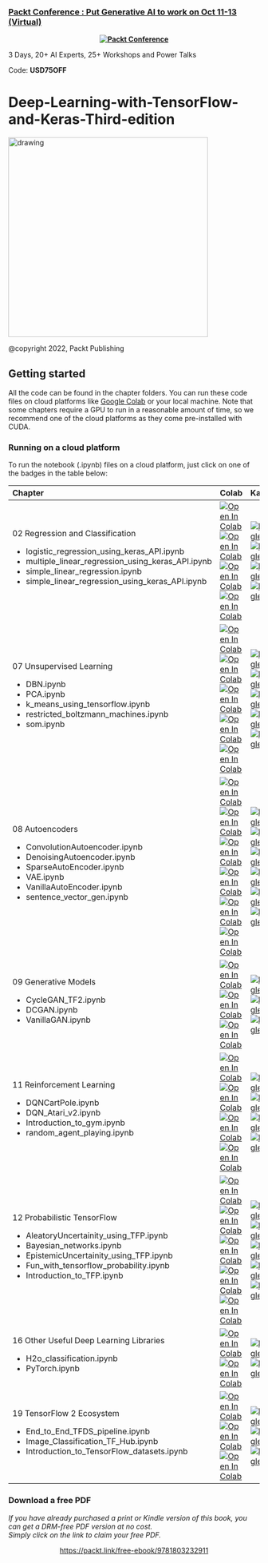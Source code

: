 
### [Packt Conference : Put Generative AI to work on Oct 11-13 (Virtual)](https://packt.link/JGIEY)

<b><p align='center'>[![Packt Conference](https://hub.packtpub.com/wp-content/uploads/2023/08/put-generative-ai-to-work-packt.png)](https://packt.link/JGIEY)</p></b> 
3 Days, 20+ AI Experts, 25+ Workshops and Power Talks 

Code: <b>USD75OFF</b>




# Deep-Learning-with-TensorFlow-and-Keras-Third-edition
<img src="https://github.com/PacktPublishing/Deep-Learning-with-TensorFlow-and-Keras-3rd-edition/blob/main/Cover.png?raw=tru" alt="drawing" width="400"/>

@copyright 2022, Packt Publishing<br>

## Getting started
All the code can be found in the chapter folders. You can run these code files on cloud platforms like [Google Colab](https://colab.research.google.com/) or your local machine. Note that some chapters require a GPU to run in a reasonable amount of time, so we recommend one of the cloud platforms as they come pre-installed with CUDA.



### Running on a cloud platform
To run the notebook (.ipynb) files on a cloud platform, just click on one of the badges in the table below:

| Chapter | Colab | Kaggle | Gradient | StudioLab |
| :-------- | :-------- | :------- |:------- |:------- |
| 02 Regression and Classification <ul><li>logistic_regression_using_keras_API.ipynb</li><li>multiple_linear_regression_using_keras_API.ipynb</li><li>simple_linear_regression.ipynb</li><li>simple_linear_regression_using_keras_API.ipynb</li></ul> | [![Open In Colab](https://colab.research.google.com/assets/colab-badge.svg)](https://colab.research.google.com/github/PacktPublishing/Deep-Learning-with-TensorFlow-and-Keras-3rd-edition/blob/main/Chapter_2/logistic_regression_using_keras_API.ipynb) [![Open In Colab](https://colab.research.google.com/assets/colab-badge.svg)](https://colab.research.google.com/github/PacktPublishing/Deep-Learning-with-TensorFlow-and-Keras-3rd-edition/blob/main/Chapter_2/multiple_linear_regression_using_keras_API.ipynb) [![Open In Colab](https://colab.research.google.com/assets/colab-badge.svg)](https://colab.research.google.com/github/PacktPublishing/Deep-Learning-with-TensorFlow-and-Keras-3rd-edition/blob/main/Chapter_2/simple_linear_regression.ipynb)[![Open In Colab](https://colab.research.google.com/assets/colab-badge.svg)](https://colab.research.google.com/github/PacktPublishing/Deep-Learning-with-TensorFlow-and-Keras-3rd-edition/blob/main/Chapter_2/simple_linear_regression_using_keras_API.ipynb) | [![Kaggle](https://kaggle.com/static/images/open-in-kaggle.svg)](https://kaggle.com/kernels/welcome?src=https://github.com/PacktPublishing/Deep-Learning-with-TensorFlow-and-Keras-3rd-edition/blob/main/Chapter_2/logistic_regression_using_keras_API.ipynb) [![Kaggle](https://kaggle.com/static/images/open-in-kaggle.svg)](https://kaggle.com/kernels/welcome?src=https://github.com/PacktPublishing/Deep-Learning-with-TensorFlow-and-Keras-3rd-edition/blob/main/Chapter_2/multiple_linear_regression_using_keras_API.ipynb) [![Kaggle](https://kaggle.com/static/images/open-in-kaggle.svg)](https://kaggle.com/kernels/welcome?src=https://github.com/PacktPublishing/Deep-Learning-with-TensorFlow-and-Keras-3rd-edition/blob/main/Chapter_2/simple_linear_regression.ipynb) [![Kaggle](https://kaggle.com/static/images/open-in-kaggle.svg)](https://kaggle.com/kernels/welcome?src=https://github.com/PacktPublishing/Deep-Learning-with-TensorFlow-and-Keras-3rd-edition/blob/main/Chapter_2/simple_linear_regression_using_keras_API.ipynb) | [![Gradient](https://assets.paperspace.io/img/gradient-badge.svg)](https://console.paperspace.com/github/PacktPublishing/Deep-Learning-with-TensorFlow-and-Keras-3rd-edition/blob/main/Chapter_2/logistic_regression_using_keras_API.ipynb) [![Gradient](https://assets.paperspace.io/img/gradient-badge.svg)](https://console.paperspace.com/github/PacktPublishing/Deep-Learning-with-TensorFlow-and-Keras-3rd-edition/blob/main/Chapter_2/multiple_linear_regression_using_keras_API.ipynb) [![Gradient](https://assets.paperspace.io/img/gradient-badge.svg)](https://console.paperspace.com/github/PacktPublishing/Deep-Learning-with-TensorFlow-and-Keras-3rd-edition/blob/main/Chapter_2/simple_linear_regression.ipynb) [![Gradient](https://assets.paperspace.io/img/gradient-badge.svg)](https://console.paperspace.com/github/PacktPublishing/Deep-Learning-with-TensorFlow-and-Keras-3rd-edition/blob/main/Chapter_2/simple_linear_regression_using_keras_API.ipynb) | [![Open In SageMaker Studio Lab](https://studiolab.sagemaker.aws/studiolab.svg)](https://studiolab.sagemaker.aws/import/github/PacktPublishing/Deep-Learning-with-TensorFlow-and-Keras-3rd-edition/blob/main/Chapter_2/logistic_regression_using_keras_API.ipynb) [![Open In SageMaker Studio Lab](https://studiolab.sagemaker.aws/studiolab.svg)](https://studiolab.sagemaker.aws/import/github/PacktPublishing/Deep-Learning-with-TensorFlow-and-Keras-3rd-edition/blob/main/Chapter_2/multiple_linear_regression_using_keras_API.ipynb) [![Open In SageMaker Studio Lab](https://studiolab.sagemaker.aws/studiolab.svg)](https://studiolab.sagemaker.aws/import/github/PacktPublishing/Deep-Learning-with-TensorFlow-and-Keras-3rd-edition/blob/main/Chapter_2/simple_linear_regression.ipynb) [![Open In SageMaker Studio Lab](https://studiolab.sagemaker.aws/studiolab.svg)](https://studiolab.sagemaker.aws/import/github/PacktPublishing/Deep-Learning-with-TensorFlow-and-Keras-3rd-edition/blob/main/Chapter_2/simple_linear_regression_using_keras_API.ipynb) | 
| 07 Unsupervised Learning <ul><li>DBN.ipynb</li><li>PCA.ipynb</li><li>k_means_using_tensorflow.ipynb</li><li>restricted_boltzmann_machines.ipynb</li><li>som.ipynb</li></ul> | [![Open In Colab](https://colab.research.google.com/assets/colab-badge.svg)](https://colab.research.google.com/github/PacktPublishing/Deep-Learning-with-TensorFlow-and-Keras-3rd-edition/blob/main/Chapter_7/DBN.ipynb) [![Open In Colab](https://colab.research.google.com/assets/colab-badge.svg)](https://colab.research.google.com/github/PacktPublishing/Deep-Learning-with-TensorFlow-and-Keras-3rd-edition/blob/main/Chapter_7/PCA.ipynb) [![Open In Colab](https://colab.research.google.com/assets/colab-badge.svg)](https://colab.research.google.com/github/PacktPublishing/Deep-Learning-with-TensorFlow-and-Keras-3rd-edition/blob/main/Chapter_7/k_means_using_tensorflow.ipynb) [![Open In Colab](https://colab.research.google.com/assets/colab-badge.svg)](https://colab.research.google.com/github/PacktPublishing/Deep-Learning-with-TensorFlow-and-Keras-3rd-edition/blob/main/Chapter_7/restricted_boltzmann_machines.ipynb) [![Open In Colab](https://colab.research.google.com/assets/colab-badge.svg)](https://colab.research.google.com/github/PacktPublishing/Deep-Learning-with-TensorFlow-and-Keras-3rd-edition/blob/main/Chapter_7/som.ipynb) | [![Kaggle](https://kaggle.com/static/images/open-in-kaggle.svg)](https://kaggle.com/kernels/welcome?src=https://github.com/PacktPublishing/Deep-Learning-with-TensorFlow-and-Keras-3rd-edition/blob/main/Chapter_7/DBN.ipynb) [![Kaggle](https://kaggle.com/static/images/open-in-kaggle.svg)](https://kaggle.com/kernels/welcome?src=https://github.com/PacktPublishing/Deep-Learning-with-TensorFlow-and-Keras-3rd-edition/blob/main/Chapter_7/PCA.ipynb) [![Kaggle](https://kaggle.com/static/images/open-in-kaggle.svg)](https://kaggle.com/kernels/welcome?src=https://github.com/PacktPublishing/Deep-Learning-with-TensorFlow-and-Keras-3rd-edition/blob/main/Chapter_7/k_means_using_tensorflow.ipynb) [![Kaggle](https://kaggle.com/static/images/open-in-kaggle.svg)](https://kaggle.com/kernels/welcome?src=https://github.com/PacktPublishing/Deep-Learning-with-TensorFlow-and-Keras-3rd-edition/blob/main/Chapter_7/restricted_boltzmann_machines.ipynb) [![Kaggle](https://kaggle.com/static/images/open-in-kaggle.svg)](https://kaggle.com/kernels/welcome?src=https://github.com/PacktPublishing/Deep-Learning-with-TensorFlow-and-Keras-3rd-edition/blob/main/Chapter_7/som.ipynb) | [![Gradient](https://assets.paperspace.io/img/gradient-badge.svg)](https://console.paperspace.com/github.com/PacktPublishing/Deep-Learning-with-TensorFlow-and-Keras-3rd-edition/blob/main/Chapter_7/DBN.ipynb) [![Gradient](https://assets.paperspace.io/img/gradient-badge.svg)](https://console.paperspace.com/github.com/PacktPublishing/Deep-Learning-with-TensorFlow-and-Keras-3rd-edition/blob/main/Chapter_7/PCA.ipynb) [![Gradient](https://assets.paperspace.io/img/gradient-badge.svg)](https://console.paperspace.com/github.com/PacktPublishing/Deep-Learning-with-TensorFlow-and-Keras-3rd-edition/blob/main/Chapter_7/k_means_using_tensorflow.ipynb) [![Gradient](https://assets.paperspace.io/img/gradient-badge.svg)](https://console.paperspace.com/github.com/PacktPublishing/Deep-Learning-with-TensorFlow-and-Keras-3rd-edition/blob/main/Chapter_7/restricted_boltzmann_machines.ipynb) [![Gradient](https://assets.paperspace.io/img/gradient-badge.svg)](https://console.paperspace.com/github.com/PacktPublishing/Deep-Learning-with-TensorFlow-and-Keras-3rd-edition/blob/main/Chapter_7/som.ipynb) | [![Open In SageMaker Studio Lab](https://studiolab.sagemaker.aws/studiolab.svg)](https://studiolab.sagemaker.aws/import/github/PacktPublishing/Deep-Learning-with-TensorFlow-and-Keras-3rd-edition/blob/main/Chapter_7/DBN.ipynb) [![Open In SageMaker Studio Lab](https://studiolab.sagemaker.aws/studiolab.svg)](https://studiolab.sagemaker.aws/import/github/PacktPublishing/Deep-Learning-with-TensorFlow-and-Keras-3rd-edition/blob/main/Chapter_7/PCA.ipynb) [![Open In SageMaker Studio Lab](https://studiolab.sagemaker.aws/studiolab.svg)](https://studiolab.sagemaker.aws/import/github/PacktPublishing/Deep-Learning-with-TensorFlow-and-Keras-3rd-edition/blob/main/Chapter_7/k_means_using_tensorflow.ipynb) [![Open In SageMaker Studio Lab](https://studiolab.sagemaker.aws/studiolab.svg)](https://studiolab.sagemaker.aws/import/github/PacktPublishing/Deep-Learning-with-TensorFlow-and-Keras-3rd-edition/blob/main/Chapter_7/restricted_boltzmann_machines.ipynb) [![Open In SageMaker Studio Lab](https://studiolab.sagemaker.aws/studiolab.svg)](https://studiolab.sagemaker.aws/import/github/PacktPublishing/Deep-Learning-with-TensorFlow-and-Keras-3rd-edition/blob/main/Chapter_7/som.ipynb) |
| 08 Autoencoders <ul><li>ConvolutionAutoencoder.ipynb</li><li>DenoisingAutoencoder.ipynb</li><li>SparseAutoEncoder.ipynb</li><li>VAE.ipynb</li><li>VanillaAutoEncoder.ipynb</li><li>sentence_vector_gen.ipynb</li></ul> | [![Open In Colab](https://colab.research.google.com/assets/colab-badge.svg)](https://colab.research.google.com/github/PacktPublishing/Deep-Learning-with-TensorFlow-and-Keras-3rd-edition/blob/main/Chapter_8/ConvolutionAutoencoder.ipynb) [![Open In Colab](https://colab.research.google.com/assets/colab-badge.svg)](https://colab.research.google.com/github/PacktPublishing/Deep-Learning-with-TensorFlow-and-Keras-3rd-edition/blob/main/Chapter_8/DenoisingAutoencoder.ipynb) [![Open In Colab](https://colab.research.google.com/assets/colab-badge.svg)](https://colab.research.google.com/github/PacktPublishing/Deep-Learning-with-TensorFlow-and-Keras-3rd-edition/blob/main/Chapter_8/SparseAutoEncoder.ipynb) [![Open In Colab](https://colab.research.google.com/assets/colab-badge.svg)](https://colab.research.google.com/github/PacktPublishing/Deep-Learning-with-TensorFlow-and-Keras-3rd-edition/blob/main/Chapter_8/VAE.ipynb) [![Open In Colab](https://colab.research.google.com/assets/colab-badge.svg)](https://colab.research.google.com/github/PacktPublishing/Deep-Learning-with-TensorFlow-and-Keras-3rd-edition/blob/main/Chapter_8/VanillaAutoEncoder.ipynb) [![Open In Colab](https://colab.research.google.com/assets/colab-badge.svg)](https://colab.research.google.com/github/PacktPublishing/Deep-Learning-with-TensorFlow-and-Keras-3rd-edition/blob/main/Chapter_8/sentence_vector_gen.ipynb) | [![Kaggle](https://kaggle.com/static/images/open-in-kaggle.svg)](https://kaggle.com/kernels/welcome?src=https://github.com/PacktPublishing/Deep-Learning-with-TensorFlow-and-Keras-3rd-edition/blob/main/Chapter_8/ConvolutionAutoencoder.ipynb) [![Kaggle](https://kaggle.com/static/images/open-in-kaggle.svg)](https://kaggle.com/kernels/welcome?src=https://github.com/PacktPublishing/Deep-Learning-with-TensorFlow-and-Keras-3rd-edition/blob/main/Chapter_8/DenoisingAutoencoder.ipynb) [![Kaggle](https://kaggle.com/static/images/open-in-kaggle.svg)](https://kaggle.com/kernels/welcome?src=https://github.com/PacktPublishing/Deep-Learning-with-TensorFlow-and-Keras-3rd-edition/blob/main/Chapter_8/SparseAutoEncoder.ipynb) [![Kaggle](https://kaggle.com/static/images/open-in-kaggle.svg)](https://kaggle.com/kernels/welcome?src=https://github.com/PacktPublishing/Deep-Learning-with-TensorFlow-and-Keras-3rd-edition/blob/main/Chapter_8/VAE.ipynb) [![Kaggle](https://kaggle.com/static/images/open-in-kaggle.svg)](https://kaggle.com/kernels/welcome?src=https://github.com/PacktPublishing/Deep-Learning-with-TensorFlow-and-Keras-3rd-edition/blob/main/Chapter_8/VanillaAutoEncoder.ipynb) [![Kaggle](https://kaggle.com/static/images/open-in-kaggle.svg)](https://kaggle.com/kernels/welcome?src=https://github.com/PacktPublishing/Deep-Learning-with-TensorFlow-and-Keras-3rd-edition/blob/main/Chapter_8/sentence_vector_gen.ipynb) | [![Gradient](https://assets.paperspace.io/img/gradient-badge.svg)](https://console.paperspace.com/github/PacktPublishing/Deep-Learning-with-TensorFlow-and-Keras-3rd-edition/blob/main/Chapter_8/ConvolutionAutoencoder.ipynb) [![Gradient](https://assets.paperspace.io/img/gradient-badge.svg)](https://console.paperspace.com/github/PacktPublishing/Deep-Learning-with-TensorFlow-and-Keras-3rd-edition/blob/main/Chapter_8/DenoisingAutoencoder.ipynb) [![Gradient](https://assets.paperspace.io/img/gradient-badge.svg)](https://console.paperspace.com/github/PacktPublishing/Deep-Learning-with-TensorFlow-and-Keras-3rd-edition/blob/main/Chapter_8/SparseAutoEncoder.ipynb) [![Gradient](https://assets.paperspace.io/img/gradient-badge.svg)](https://console.paperspace.com/github/PacktPublishing/Deep-Learning-with-TensorFlow-and-Keras-3rd-edition/blob/main/Chapter_8/VAE.ipynb) [![Gradient](https://assets.paperspace.io/img/gradient-badge.svg)](https://console.paperspace.com/github/PacktPublishing/Deep-Learning-with-TensorFlow-and-Keras-3rd-edition/blob/main/Chapter_8/VanillaAutoEncoder.ipynb) [![Gradient](https://assets.paperspace.io/img/gradient-badge.svg)](https://console.paperspace.com/github/PacktPublishing/Deep-Learning-with-TensorFlow-and-Keras-3rd-edition/blob/main/Chapter_8/sentence_vector_gen.ipynb) | [![Open In SageMaker Studio Lab](https://studiolab.sagemaker.aws/studiolab.svg)](https://studiolab.sagemaker.aws/import/github/PacktPublishing/Deep-Learning-with-TensorFlow-and-Keras-3rd-edition/blob/main/Chapter_8/ConvolutionAutoencoder.ipynb) [![Open In SageMaker Studio Lab](https://studiolab.sagemaker.aws/studiolab.svg)](https://studiolab.sagemaker.aws/import/github/PacktPublishing/Deep-Learning-with-TensorFlow-and-Keras-3rd-edition/blob/main/Chapter_8/DenoisingAutoencoder.ipynb) [![Open In SageMaker Studio Lab](https://studiolab.sagemaker.aws/studiolab.svg)](https://studiolab.sagemaker.aws/import/github/PacktPublishing/Deep-Learning-with-TensorFlow-and-Keras-3rd-edition/blob/main/Chapter_8/SparseAutoEncoder.ipynb) [![Open In SageMaker Studio Lab](https://studiolab.sagemaker.aws/studiolab.svg)](https://studiolab.sagemaker.aws/import/github/PacktPublishing/Deep-Learning-with-TensorFlow-and-Keras-3rd-edition/blob/main/Chapter_8/VAE.ipynb) [![Open In SageMaker Studio Lab](https://studiolab.sagemaker.aws/studiolab.svg)](https://studiolab.sagemaker.aws/import/github/PacktPublishing/Deep-Learning-with-TensorFlow-and-Keras-3rd-edition/blob/main/Chapter_8/VanillaAutoEncoder.ipynb) [![Open In SageMaker Studio Lab](https://studiolab.sagemaker.aws/studiolab.svg)](https://studiolab.sagemaker.aws/import/github/PacktPublishing/Deep-Learning-with-TensorFlow-and-Keras-3rd-edition/blob/main/Chapter_8/sentence_vector_gen.ipynb) |
| 09 Generative Models <ul><li>CycleGAN_TF2.ipynb</li><li>DCGAN.ipynb</li><li>VanillaGAN.ipynb</li></ul> | [![Open In Colab](https://colab.research.google.com/assets/colab-badge.svg)](https://colab.research.google.com/github/PacktPublishing/Deep-Learning-with-TensorFlow-and-Keras-3rd-edition/blob/main/Chapter_9/CycleGAN_TF2.ipynb) [![Open In Colab](https://colab.research.google.com/assets/colab-badge.svg)](https://colab.research.google.com/github/PacktPublishing/Deep-Learning-with-TensorFlow-and-Keras-3rd-edition/blob/main/Chapter_9/DCGAN.ipynb) [![Open In Colab](https://colab.research.google.com/assets/colab-badge.svg)](https://colab.research.google.com/github/PacktPublishing/Deep-Learning-with-TensorFlow-and-Keras-3rd-edition/blob/main/Chapter_9/VanillaGAN.ipynb) | [![Kaggle](https://kaggle.com/static/images/open-in-kaggle.svg)](https://kaggle.com/kernels/welcome?src=https://github.com/PacktPublishing/Deep-Learning-with-TensorFlow-and-Keras-3rd-edition/blob/main/Chapter_9/CycleGAN_TF2.ipynb) [![Kaggle](https://kaggle.com/static/images/open-in-kaggle.svg)](https://kaggle.com/kernels/welcome?src=https://github.com/PacktPublishing/Deep-Learning-with-TensorFlow-and-Keras-3rd-edition/blob/main/Chapter_9/DCGAN.ipynb) [![Kaggle](https://kaggle.com/static/images/open-in-kaggle.svg)](https://kaggle.com/kernels/welcome?src=https://github.com/PacktPublishing/Deep-Learning-with-TensorFlow-and-Keras-3rd-edition/blob/main/Chapter_9/VanillaGAN.ipynb) | [![Gradient](https://assets.paperspace.io/img/gradient-badge.svg)](https://console.paperspace.com/github.com/PacktPublishing/Deep-Learning-with-TensorFlow-and-Keras-3rd-edition/blob/main/Chapter_9/CycleGAN_TF2.ipynb) [![Gradient](https://assets.paperspace.io/img/gradient-badge.svg)](https://console.paperspace.com/github.com/PacktPublishing/Deep-Learning-with-TensorFlow-and-Keras-3rd-edition/blob/main/Chapter_9/DCGAN.ipynb)[![Gradient](https://assets.paperspace.io/img/gradient-badge.svg)](https://console.paperspace.com/github.com/PacktPublishing/Deep-Learning-with-TensorFlow-and-Keras-3rd-edition/blob/main/Chapter_9/VanillaGAN.ipynb) | [![Open In SageMaker Studio Lab](https://studiolab.sagemaker.aws/studiolab.svg)](https://studiolab.sagemaker.aws/import/github.com/PacktPublishing/Deep-Learning-with-TensorFlow-and-Keras-3rd-edition/blob/main/Chapter_9/CycleGAN_TF2.ipynb) [![Open In SageMaker Studio Lab](https://studiolab.sagemaker.aws/studiolab.svg)](https://studiolab.sagemaker.aws/import/github.com/PacktPublishing/Deep-Learning-with-TensorFlow-and-Keras-3rd-edition/blob/main/Chapter_9/DCGAN.ipynb) [![Open In SageMaker Studio Lab](https://studiolab.sagemaker.aws/studiolab.svg)](https://studiolab.sagemaker.aws/import/github.com/PacktPublishing/Deep-Learning-with-TensorFlow-and-Keras-3rd-edition/blob/main/Chapter_9/VanillaGAN.ipynb) |
| 11 Reinforcement Learning <ul><li>DQNCartPole.ipynb</li><li>DQN_Atari_v2.ipynb</li><li>Introduction_to_gym.ipynb</li><li>random_agent_playing.ipynb</li></ul> | [![Open In Colab](https://colab.research.google.com/assets/colab-badge.svg)](https://colab.research.google.com/github/PacktPublishing/Deep-Learning-with-TensorFlow-and-Keras-3rd-edition/blob/main/Chapter_11/DQNCartPole.ipynb) [![Open In Colab](https://colab.research.google.com/assets/colab-badge.svg)](https://colab.research.google.com/github/PacktPublishing/Deep-Learning-with-TensorFlow-and-Keras-3rd-edition/blob/main/Chapter_11/DQN_Atari_v2.ipynb) [![Open In Colab](https://colab.research.google.com/assets/colab-badge.svg)](https://colab.research.google.com/github/PacktPublishing/Deep-Learning-with-TensorFlow-and-Keras-3rd-edition/blob/main/Chapter_11/Introduction_to_gym.ipynb) [![Open In Colab](https://colab.research.google.com/assets/colab-badge.svg)](https://colab.research.google.com/github/PacktPublishing/Deep-Learning-with-TensorFlow-and-Keras-3rd-edition/blob/main/Chapter_11/random_agent_playing.ipynb) | [![Kaggle](https://kaggle.com/static/images/open-in-kaggle.svg)](https://kaggle.com/kernels/welcome?src=https://github.com/PacktPublishing/Deep-Learning-with-TensorFlow-and-Keras-3rd-edition/blob/main/Chapter_11/DQNCartPole.ipynb) [![Kaggle](https://kaggle.com/static/images/open-in-kaggle.svg)](https://kaggle.com/kernels/welcome?src=https://github.com/PacktPublishing/Deep-Learning-with-TensorFlow-and-Keras-3rd-edition/blob/main/Chapter_11/DQN_Atari_v2.ipynb) [![Kaggle](https://kaggle.com/static/images/open-in-kaggle.svg)](https://kaggle.com/kernels/welcome?src=https://github.com/PacktPublishing/Deep-Learning-with-TensorFlow-and-Keras-3rd-edition/blob/main/Chapter_11/Introduction_to_gym.ipynb) [![Kaggle](https://kaggle.com/static/images/open-in-kaggle.svg)](https://kaggle.com/kernels/welcome?src=https://github.com/PacktPublishing/Deep-Learning-with-TensorFlow-and-Keras-3rd-edition/blob/main/Chapter_11/random_agent_playing.ipynb) | [![Gradient](https://assets.paperspace.io/img/gradient-badge.svg)](https://console.paperspace.com/github/PacktPublishing/Deep-Learning-with-TensorFlow-and-Keras-3rd-edition/blob/main/Chapter_11/DQNCartPole.ipynb) [![Gradient](https://assets.paperspace.io/img/gradient-badge.svg)](https://console.paperspace.com/github/PacktPublishing/Deep-Learning-with-TensorFlow-and-Keras-3rd-edition/blob/main/Chapter_11/DQN_Atari_v2.ipynb) [![Gradient](https://assets.paperspace.io/img/gradient-badge.svg)](https://console.paperspace.com/github/PacktPublishing/Deep-Learning-with-TensorFlow-and-Keras-3rd-edition/blob/main/Chapter_11/Introduction_to_gym.ipynb) [![Gradient](https://assets.paperspace.io/img/gradient-badge.svg)](https://console.paperspace.com/github/PacktPublishing/Deep-Learning-with-TensorFlow-and-Keras-3rd-edition/blob/main/Chapter_11/random_agent_playing.ipynb) | [![Open In SageMaker Studio Lab](https://studiolab.sagemaker.aws/studiolab.svg)](https://studiolab.sagemaker.aws/import/github/PacktPublishing/Deep-Learning-with-TensorFlow-and-Keras-3rd-edition/blob/main/Chapter_11/DQNCartPole.ipynb) [![Open In SageMaker Studio Lab](https://studiolab.sagemaker.aws/studiolab.svg)](https://studiolab.sagemaker.aws/import/github/PacktPublishing/Deep-Learning-with-TensorFlow-and-Keras-3rd-edition/blob/main/Chapter_11/DQN_Atari_v2.ipynb) [![Open In SageMaker Studio Lab](https://studiolab.sagemaker.aws/studiolab.svg)](https://studiolab.sagemaker.aws/import/github/PacktPublishing/Deep-Learning-with-TensorFlow-and-Keras-3rd-edition/blob/main/Chapter_11/Introduction_to_gym.ipynb) [![Open In SageMaker Studio Lab](https://studiolab.sagemaker.aws/studiolab.svg)](https://studiolab.sagemaker.aws/import/github/PacktPublishing/Deep-Learning-with-TensorFlow-and-Keras-3rd-edition/blob/main/Chapter_11/random_agent_playing.ipynb) |
| 12 Probabilistic TensorFlow <ul><li>AleatoryUncertainity_using_TFP.ipynb</li><li>Bayesian_networks.ipynb</li><li>EpistemicUncertainity_using_TFP.ipynb</li><li>Fun_with_tensorflow_probability.ipynb</li><li>Introduction_to_TFP.ipynb</li></ul> | [![Open In Colab](https://colab.research.google.com/assets/colab-badge.svg)](https://colab.research.google.com/github/PacktPublishing/Deep-Learning-with-TensorFlow-and-Keras-3rd-edition/blob/main/Chapter_12/AleatoryUncertainity_using_TFP.ipynb) [![Open In Colab](https://colab.research.google.com/assets/colab-badge.svg)](https://colab.research.google.com/github/PacktPublishing/Deep-Learning-with-TensorFlow-and-Keras-3rd-edition/blob/main/Chapter_12/Bayesian_networks.ipynb) [![Open In Colab](https://colab.research.google.com/assets/colab-badge.svg)](https://colab.research.google.com/github/PacktPublishing/Deep-Learning-with-TensorFlow-and-Keras-3rd-edition/blob/main/Chapter_12/EpistemicUncertainity_using_TFP.ipynb) [![Open In Colab](https://colab.research.google.com/assets/colab-badge.svg)](https://colab.research.google.com/github/PacktPublishing/Deep-Learning-with-TensorFlow-and-Keras-3rd-edition/blob/main/Chapter_12/Fun_with_tensorflow_probability.ipynb) [![Open In Colab](https://colab.research.google.com/assets/colab-badge.svg)](https://colab.research.google.com/github/PacktPublishing/Deep-Learning-with-TensorFlow-and-Keras-3rd-edition/blob/main/Chapter_12/Introduction_to_TFP.ipynb) | [![Kaggle](https://kaggle.com/static/images/open-in-kaggle.svg)](https://kaggle.com/kernels/welcome?src=https://github.com/PacktPublishing/Deep-Learning-with-TensorFlow-and-Keras-3rd-edition/blob/main/Chapter_12/AleatoryUncertainity_using_TFP.ipynb) [![Kaggle](https://kaggle.com/static/images/open-in-kaggle.svg)](https://kaggle.com/kernels/welcome?src=https://github.com/PacktPublishing/Deep-Learning-with-TensorFlow-and-Keras-3rd-edition/blob/main/Chapter_12/Bayesian_networks.ipynb) [![Kaggle](https://kaggle.com/static/images/open-in-kaggle.svg)](https://kaggle.com/kernels/welcome?src=https://github.com/PacktPublishing/Deep-Learning-with-TensorFlow-and-Keras-3rd-edition/blob/main/Chapter_12/EpistemicUncertainity_using_TFP.ipynb) [![Kaggle](https://kaggle.com/static/images/open-in-kaggle.svg)](https://kaggle.com/kernels/welcome?src=https://github.com/PacktPublishing/Deep-Learning-with-TensorFlow-and-Keras-3rd-edition/blob/main/Chapter_12/Fun_with_tensorflow_probability.ipynb) [![Kaggle](https://kaggle.com/static/images/open-in-kaggle.svg)](https://kaggle.com/kernels/welcome?src=https://github.com/PacktPublishing/Deep-Learning-with-TensorFlow-and-Keras-3rd-edition/blob/main/Chapter_12/Introduction_to_TFP.ipynb) | [![Gradient](https://assets.paperspace.io/img/gradient-badge.svg)](https://console.paperspace.com/github/PacktPublishing/Deep-Learning-with-TensorFlow-and-Keras-3rd-edition/blob/main/Chapter_12/AleatoryUncertainity_using_TFP.ipynb) [![Gradient](https://assets.paperspace.io/img/gradient-badge.svg)](https://console.paperspace.com/github/PacktPublishing/Deep-Learning-with-TensorFlow-and-Keras-3rd-edition/blob/main/Chapter_12/Bayesian_networks.ipynb) [![Gradient](https://assets.paperspace.io/img/gradient-badge.svg)](https://console.paperspace.com/github/PacktPublishing/Deep-Learning-with-TensorFlow-and-Keras-3rd-edition/blob/main/Chapter_12/EpistemicUncertainity_using_TFP.ipynb) [![Gradient](https://assets.paperspace.io/img/gradient-badge.svg)](https://console.paperspace.com/github/PacktPublishing/Deep-Learning-with-TensorFlow-and-Keras-3rd-edition/blob/main/Chapter_12/Fun_with_tensorflow_probability.ipynb) [![Gradient](https://assets.paperspace.io/img/gradient-badge.svg)](https://console.paperspace.com/github/PacktPublishing/Deep-Learning-with-TensorFlow-and-Keras-3rd-edition/blob/main/Chapter_12/Introduction_to_TFP.ipynb) | [![Open In SageMaker Studio Lab](https://studiolab.sagemaker.aws/studiolab.svg)](https://studiolab.sagemaker.aws/import/github/PacktPublishing/Deep-Learning-with-TensorFlow-and-Keras-3rd-edition/blob/main/Chapter_12/AleatoryUncertainity_using_TFP.ipynb)  [![Open In SageMaker Studio Lab](https://studiolab.sagemaker.aws/studiolab.svg)](https://studiolab.sagemaker.aws/import/github/PacktPublishing/Deep-Learning-with-TensorFlow-and-Keras-3rd-edition/blob/main/Chapter_12/Bayesian_networks.ipynb)  [![Open In SageMaker Studio Lab](https://studiolab.sagemaker.aws/studiolab.svg)](https://studiolab.sagemaker.aws/import/github/PacktPublishing/Deep-Learning-with-TensorFlow-and-Keras-3rd-edition/blob/main/Chapter_12/EpistemicUncertainity_using_TFP.ipynb)  [![Open In SageMaker Studio Lab](https://studiolab.sagemaker.aws/studiolab.svg)](https://studiolab.sagemaker.aws/import/github/PacktPublishing/Deep-Learning-with-TensorFlow-and-Keras-3rd-edition/blob/main/Chapter_12/Fun_with_tensorflow_probability.ipynb)  [![Open In SageMaker Studio Lab](https://studiolab.sagemaker.aws/studiolab.svg)](https://studiolab.sagemaker.aws/import/github/PacktPublishing/Deep-Learning-with-TensorFlow-and-Keras-3rd-edition/blob/main/Chapter_12/Introduction_to_TFP.ipynb) |
| 16 Other Useful Deep Learning Libraries <ul><li>H2o_classification.ipynb</li><li>PyTorch.ipynb</li></ul> | [![Open In Colab](https://colab.research.google.com/assets/colab-badge.svg)](https://colab.research.google.com/github/PacktPublishing/Deep-Learning-with-TensorFlow-and-Keras-3rd-edition/blob/main/Chapter_16/H2o_classification.ipynb) [![Open In Colab](https://colab.research.google.com/assets/colab-badge.svg)](https://colab.research.google.com/github/PacktPublishing/Deep-Learning-with-TensorFlow-and-Keras-3rd-edition/blob/main/Chapter_16/PyTorch.ipynb) | [![Kaggle](https://kaggle.com/static/images/open-in-kaggle.svg)](https://kaggle.com/kernels/welcome?src=https://github.com/PacktPublishing/Deep-Learning-with-TensorFlow-and-Keras-3rd-edition/blob/main/Chapter_16/H2o_classification.ipynb) [![Kaggle](https://kaggle.com/static/images/open-in-kaggle.svg)](https://kaggle.com/kernels/welcome?src=https://github.com/PacktPublishing/Deep-Learning-with-TensorFlow-and-Keras-3rd-edition/blob/main/Chapter_16/PyTorch.ipynb) | [![Gradient](https://assets.paperspace.io/img/gradient-badge.svg)](https://console.paperspace.com/github/PacktPublishing/Deep-Learning-with-TensorFlow-and-Keras-3rd-edition/blob/main/Chapter_16/H2o_classification.ipynb) [![Gradient](https://assets.paperspace.io/img/gradient-badge.svg)](https://console.paperspace.com/github/PacktPublishing/Deep-Learning-with-TensorFlow-and-Keras-3rd-edition/blob/main/Chapter_16/PyTorch.ipynb) | [![Open In SageMaker Studio Lab](https://studiolab.sagemaker.aws/studiolab.svg)](https://studiolab.sagemaker.aws/import/github/PacktPublishing/Deep-Learning-with-TensorFlow-and-Keras-3rd-edition/blob/main/Chapter_16/H2o_classification.ipynb) [![Open In SageMaker Studio Lab](https://studiolab.sagemaker.aws/studiolab.svg)](https://studiolab.sagemaker.aws/import/github/PacktPublishing/Deep-Learning-with-TensorFlow-and-Keras-3rd-edition/blob/main/Chapter_16/PyTorch.ipynb) |
| 19 TensorFlow 2 Ecosystem <ul><li>End_to_End_TFDS_pipeline.ipynb</li><li>Image_Classification_TF_Hub.ipynb</li><li>Introduction_to_TensorFlow_datasets.ipynb</li></ul> | [![Open In Colab](https://colab.research.google.com/assets/colab-badge.svg)](https://colab.research.google.com/github/PacktPublishing/Deep-Learning-with-TensorFlow-and-Keras-3rd-edition/blob/main/Chapter_19/End_to_End_TFDS_pipeline.ipynb) [![Open In Colab](https://colab.research.google.com/assets/colab-badge.svg)](https://colab.research.google.com/github/PacktPublishing/Deep-Learning-with-TensorFlow-and-Keras-3rd-edition/blob/main/Chapter_19/Image_Classification_TF_Hub.ipynb) [![Open In Colab](https://colab.research.google.com/assets/colab-badge.svg)](https://colab.research.google.com/github/PacktPublishing/Deep-Learning-with-TensorFlow-and-Keras-3rd-edition/blob/main/Chapter_19/Introduction_to_TensorFlow_datasets.ipynb) | [![Kaggle](https://kaggle.com/static/images/open-in-kaggle.svg)](https://kaggle.com/kernels/welcome?src=https://github.com/PacktPublishing/Deep-Learning-with-TensorFlow-and-Keras-3rd-edition/blob/main/Chapter_19/End_to_End_TFDS_pipeline.ipynb) [![Kaggle](https://kaggle.com/static/images/open-in-kaggle.svg)](https://kaggle.com/kernels/welcome?src=https://github.com/PacktPublishing/Deep-Learning-with-TensorFlow-and-Keras-3rd-edition/blob/main/Chapter_19/Image_Classification_TF_Hub.ipynb) [![Kaggle](https://kaggle.com/static/images/open-in-kaggle.svg)](https://kaggle.com/kernels/welcome?src=https://github.com/PacktPublishing/Deep-Learning-with-TensorFlow-and-Keras-3rd-edition/blob/main/Chapter_19/Introduction_to_TensorFlow_datasets.ipynb) | [![Gradient](https://assets.paperspace.io/img/gradient-badge.svg)](https://console.paperspace.com/github/PacktPublishing/Deep-Learning-with-TensorFlow-and-Keras-3rd-edition/blob/main/Chapter_19/End_to_End_TFDS_pipeline.ipynb) [![Gradient](https://assets.paperspace.io/img/gradient-badge.svg)](https://console.paperspace.com/github/PacktPublishing/Deep-Learning-with-TensorFlow-and-Keras-3rd-edition/blob/main/Chapter_19/Image_Classification_TF_Hub.ipynb) [![Gradient](https://assets.paperspace.io/img/gradient-badge.svg)](https://console.paperspace.com/github/PacktPublishing/Deep-Learning-with-TensorFlow-and-Keras-3rd-edition/blob/main/Chapter_19/Introduction_to_TensorFlow_datasets.ipynb) | [![Open In SageMaker Studio Lab](https://studiolab.sagemaker.aws/studiolab.svg)](https://studiolab.sagemaker.aws/import/github/PacktPublishing/Deep-Learning-with-TensorFlow-and-Keras-3rd-edition/blob/main/Chapter_19/End_to_End_TFDS_pipeline.ipynb) [![Open In SageMaker Studio Lab](https://studiolab.sagemaker.aws/studiolab.svg)](https://studiolab.sagemaker.aws/import/github/PacktPublishing/Deep-Learning-with-TensorFlow-and-Keras-3rd-edition/blob/main/Chapter_19/Image_Classification_TF_Hub.ipynb) [![Open In SageMaker Studio Lab](https://studiolab.sagemaker.aws/studiolab.svg)](https://studiolab.sagemaker.aws/import/github/PacktPublishing/Deep-Learning-with-TensorFlow-and-Keras-3rd-edition/blob/main/Chapter_19/Introduction_to_TensorFlow_datasets.ipynb) |
### Download a free PDF

 <i>If you have already purchased a print or Kindle version of this book, you can get a DRM-free PDF version at no cost.<br>Simply click on the link to claim your free PDF.</i>
<p align="center"> <a href="https://packt.link/free-ebook/9781803232911">https://packt.link/free-ebook/9781803232911 </a> </p>